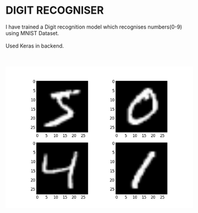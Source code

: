 # DIGIT RECOGNISER


I have trained a Digit recognition model which recognises numbers(0-9) using MNIST Dataset. <br><br>
Used Keras in backend.<br> <br> <br>


![Examples from MNIST dataset](https://github.com/4vedi/Digit_recogniser/blob/master/Examples-from-the-MNIST-dataset.png)


